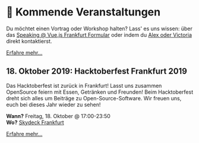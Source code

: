 # :dancer: Kommende Veranstaltungen

Du möchtet einen Vortrag oder Workshop halten? Lass' es uns wissen: über das [Speaking @ Vue.js Frankfurt Formular](./speaking.md) oder indem du [Alex oder Victoria](../about/team.md) direkt kontaktierst.

[Erfahre mehr...](https://www.meetup.com/de-DE/vuejsfrankfurt/events/262091384/)

## 18. Oktober 2019: Hacktoberfest Frankfurt 2019

Das Hacktoberfest ist zurück in Frankfurt!
Lasst uns zusammen OpenSource feiern mit Essen, Getränken und Freunden! Beim Hacktoberfest dreht sich alles um Beiträge zu Open-Source-Software. Wir freuen uns, euch bei dieses Jahr wieder zu sehen!

**Wann?** Freitag, 18. Oktober @ 17:00-23:50</br>
**Wo?** [Skydeck Frankfurt](./locations.html#skydeck-frankfurt)

[Erfahre mehr...](https://www.eventbrite.com/e/hacktoberfest-frankfurt-2019-tickets-71269742719)

<!--
(aktuell stehen keine Vorträge oder Workshops an)
-->

